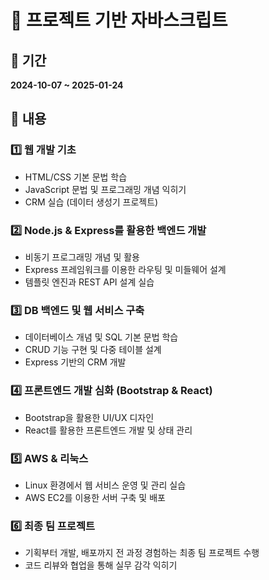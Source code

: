 # 🌱 프로젝트 기반 자바스크립트

## 📅 기간
**2024-10-07 ~ 2025-01-24**

## 📌 내용

### 1️⃣ 웹 개발 기초
- HTML/CSS 기본 문법 학습
- JavaScript 문법 및 프로그래밍 개념 익히기
- CRM 실습 (데이터 생성기 프로젝트)

### 2️⃣ Node.js & Express를 활용한 백엔드 개발
- 비동기 프로그래밍 개념 및 활용
- Express 프레임워크를 이용한 라우팅 및 미들웨어 설계
- 템플릿 엔진과 REST API 설계 실습

### 3️⃣ DB 백엔드 및 웹 서비스 구축
- 데이터베이스 개념 및 SQL 기본 문법 학습
- CRUD 기능 구현 및 다중 테이블 설계
- Express 기반의 CRM 개발

### 4️⃣ 프론트엔드 개발 심화 (Bootstrap & React)
- Bootstrap을 활용한 UI/UX 디자인
- React를 활용한 프론트엔드 개발 및 상태 관리

### 5️⃣ AWS & 리눅스
- Linux 환경에서 웹 서비스 운영 및 관리 실습
- AWS EC2를 이용한 서버 구축 및 배포

### 6️⃣ 최종 팀 프로젝트
- 기획부터 개발, 배포까지 전 과정 경험하는 최종 팀 프로젝트 수행
- 코드 리뷰와 협업을 통해 실무 감각 익히기
